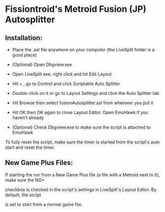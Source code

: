 # Fissiontroid's Metroid Fusion (JP) Autosplitter

## Installation:

* Place the .asl file anywhere on your computer (the LiveSplit folder is a good place)

* (Optional) Open Dbgview.exe

* Open LiveSplit.exe, right click and hit Edit Layout

* Hit + , go to Control and click Scriptable Auto Splitter

* Double-click on it or go to Layout Settings and click the Auto Splitter tab

* Hit Browse then select fusionAutosplitter.asl from wherever you put it

* Hit OK then OK again to close Layout Editor. Open EmuHawk if you haven't already

* (Optional) Check Dbgview.exe to make sure the script is attached to EmuHawk

To fully reset the script, make sure the timer is started from the script's auto start and reset the timer.

## New Game Plus Files:

   If starting the run from a New Game Plus file (a file with a Metroid next to it), make sure the NG+

checkbox is checked in the script's settings in LiveSplit's Layout Editor. By default, the script

is set to start from a normal game file.
